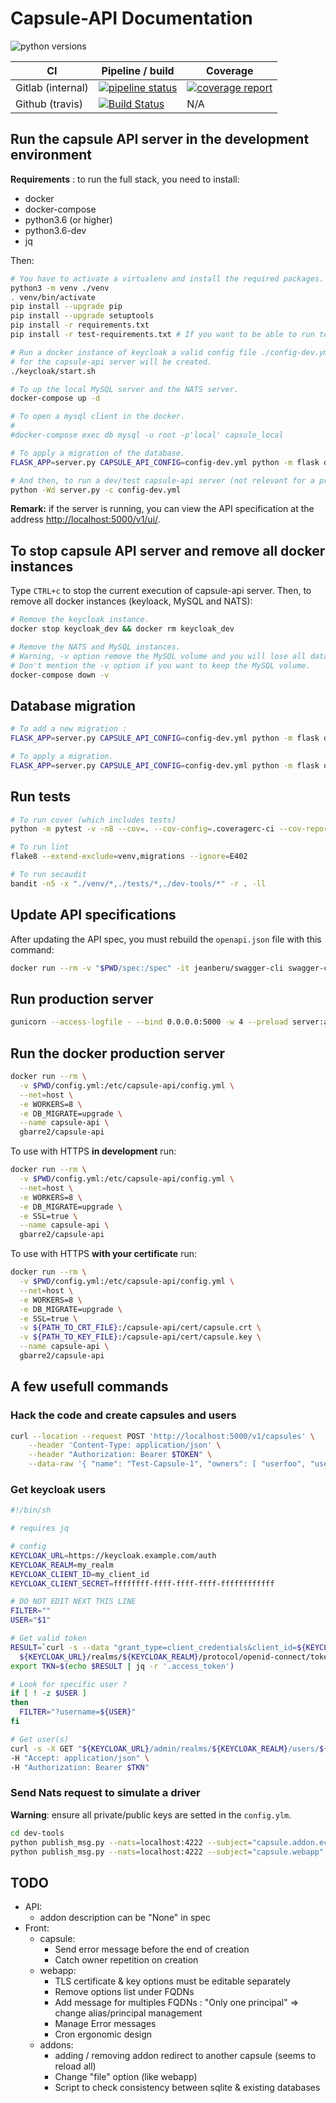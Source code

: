 # Capsule-API Documentation

![python versions](https://img.shields.io/badge/Python-3.6%20%7C%203.7%20%7C%203.8-blue.svg)

| CI | Pipeline / build | Coverage |
|----|------------------|----------|
| Gitlab (internal) | [![pipeline status](https://git.in.ac-versailles.fr/capsule/capsapi/badges/master/pipeline.svg)](https://git.in.ac-versailles.fr/capsule/capsapi/commits/master) | [![coverage report](https://git.in.ac-versailles.fr/capsule/capsapi/badges/master/coverage.svg)](https://git.in.ac-versailles.fr/capsule/capsapi/commits/master) |
| Github (travis) | [![Build Status](https://travis-ci.com/gbarre/capsule-api.svg?branch=master)](https://travis-ci.com/gbarre/capsule-api) | N/A |

## Run the capsule API server in the development environment

**Requirements** : to run the full stack, you need to install:

- docker
- docker-compose
- python3.6 (or higher)
- python3.6-dev
- jq

Then:

```sh
# You have to activate a virtualenv and install the required packages.
python3 -m venv ./venv
. venv/bin/activate
pip install --upgrade pip
pip install --upgrade setuptools
pip install -r requirements.txt
pip install -r test-requirements.txt # If you want to be able to run tests too.

# Run a docker instance of keycloak a valid config file ./config-dev.yml
# for the capsule-api server will be created.
./keycloak/start.sh

# To up the local MySQL server and the NATS server.
docker-compose up -d

# To open a mysql client in the docker.
#
#docker-compose exec db mysql -u root -p'local' capsule_local

# To apply a migration of the database.
FLASK_APP=server.py CAPSULE_API_CONFIG=config-dev.yml python -m flask db upgrade

# And then, to run a dev/test capsule-api server (not relevant for a production server).
python -Wd server.py -c config-dev.yml
```

**Remark:** if the server is running, you can view the API specification
at the address [http://localhost:5000/v1/ui/](http://localhost:5000/v1/ui/).

## To stop capsule API server and remove all docker instances

Type `CTRL+c` to stop the current execution of capsule-api server.
Then, to remove all docker instances (keyloack, MySQL and NATS):

```sh
# Remove the keycloak instance.
docker stop keycloak_dev && docker rm keycloak_dev

# Remove the NATS and MySQL instances.
# Warning, -v option remove the MySQL volume and you will lose all data.
# Don't mention the -v option if you want to keep the MySQL volume.
docker-compose down -v
```

## Database migration

```sh
# To add a new migration :
FLASK_APP=server.py CAPSULE_API_CONFIG=config-dev.yml python -m flask db migrate -m "My new migration"

# To apply a migration.
FLASK_APP=server.py CAPSULE_API_CONFIG=config-dev.yml python -m flask db upgrade
```

## Run tests

```sh
# To run cover (which includes tests)
python -m pytest -v -n8 --cov=. --cov-config=.coveragerc-ci --cov-report html --cov-report term tests/api/

# To run lint
flake8 --extend-exclude=venv,migrations --ignore=E402

# To run secaudit
bandit -n5 -x "./venv/*,./tests/*,./dev-tools/*" -r . -ll
```

## Update API specifications

After updating the API spec, you must rebuild the `openapi.json` file with this command:

```sh
docker run --rm -v "$PWD/spec:/spec" -it jeanberu/swagger-cli swagger-cli bundle -o /spec/openapi.json /spec/index.yaml
```

## Run production server

```sh
gunicorn --access-logfile - --bind 0.0.0.0:5000 -w 4 --preload server:app
```

## Run the docker production server

```sh
docker run --rm \
  -v $PWD/config.yml:/etc/capsule-api/config.yml \
  --net=host \
  -e WORKERS=8 \
  -e DB_MIGRATE=upgrade \
  --name capsule-api \
  gbarre2/capsule-api
```

To use with HTTPS **in development** run:

```sh
docker run --rm \
  -v $PWD/config.yml:/etc/capsule-api/config.yml \
  --net=host \
  -e WORKERS=8 \
  -e DB_MIGRATE=upgrade \
  -e SSL=true \
  --name capsule-api \
  gbarre2/capsule-api
```

To use with HTTPS **with your certificate** run:

```sh
docker run --rm \
  -v $PWD/config.yml:/etc/capsule-api/config.yml \
  --net=host \
  -e WORKERS=8 \
  -e DB_MIGRATE=upgrade \
  -e SSL=true \
  -v ${PATH_TO_CRT_FILE}:/capsule-api/cert/capsule.crt \
  -v ${PATH_TO_KEY_FILE}:/capsule-api/cert/capsule.key \
  --name capsule-api \
  gbarre2/capsule-api
```

## A few usefull commands

### Hack the code and create capsules and users

```sh
curl --location --request POST 'http://localhost:5000/v1/capsules' \
    --header 'Content-Type: application/json' \
    --header "Authorization: Bearer $TOKEN" \
    --data-raw '{ "name": "Test-Capsule-1", "owners": [ "userfoo", "userbar" ] }'
```

### Get keycloak users

```sh
#!/bin/sh

# requires jq

# config
KEYCLOAK_URL=https://keycloak.example.com/auth
KEYCLOAK_REALM=my_realm
KEYCLOAK_CLIENT_ID=my_client_id
KEYCLOAK_CLIENT_SECRET=ffffffff-ffff-ffff-ffff-ffffffffffff

# DO NOT EDIT NEXT THIS LINE
FILTER=""
USER="$1"

# Get valid token
RESULT=`curl -s --data "grant_type=client_credentials&client_id=${KEYCLOAK_CLIENT_ID}&client_secret=${KEYCLOAK_CLIENT_SECRET}" \
  ${KEYCLOAK_URL}/realms/${KEYCLOAK_REALM}/protocol/openid-connect/token`
export TKN=$(echo $RESULT | jq -r '.access_token')

# Look for specific user ?
if [ ! -z $USER ]
then
  FILTER="?username=${USER}"
fi

# Get user(s)
curl -s -X GET "${KEYCLOAK_URL}/admin/realms/${KEYCLOAK_REALM}/users/${FILTER}" \
-H "Accept: application/json" \
-H "Authorization: Bearer $TKN"

```

### Send Nats request to simulate a driver

**Warning**: ensure all private/public keys are setted in the `config.ylm`.

```sh
cd dev-tools
python publish_msg.py --nats=localhost:4222 --subject="capsule.addon.ecea7683-92a8-4e2d-a846-be3c92f01308" --state="?list" --data='{}'
python publish_msg.py --nats=localhost:4222 --subject="capsule.webapp" --state="?state" --data='{"id": "19129f93-b50c-4d06-9c96-d779d1dac467"}'
```

## TODO

- API:
  - addon description can be "None" in spec
- Front:
  - capsule:
    - Send error message before the end of creation
    - Catch owner repetition on creation
  - webapp:
    - TLS certificate & key options must be editable separately
    - Remove options list under FQDNs
    - Add message for multiples FQDNs : "Only one principal" => change alias/principal management
    - Manage Error messages
    - Cron ergonomic design
  - addons:
    - adding / removing addon redirect to another capsule (seems to reload all)
    - Change "file" option (like webapp)
    - Script to check consistency between sqlite & existing databases
